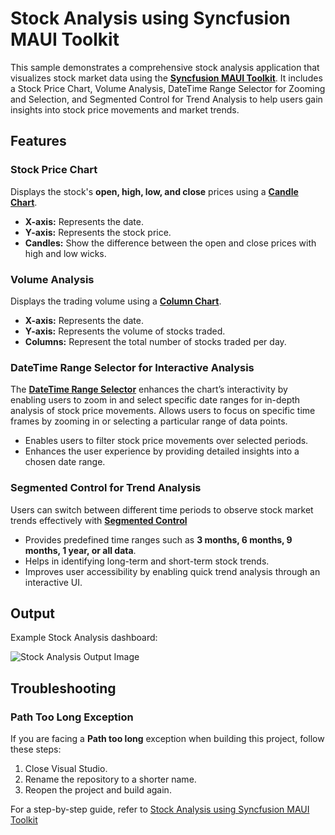 # Stock Analysis using Syncfusion MAUI Toolkit

This sample demonstrates a comprehensive stock analysis application that visualizes stock market data using the [**Syncfusion MAUI Toolkit**](https://help.syncfusion.com/maui-toolkit/introduction/overview). It includes a Stock Price Chart, Volume Analysis, DateTime Range Selector for Zooming and Selection, and Segmented Control for Trend Analysis to help users gain insights into stock price movements and market trends.

## Features

### Stock Price Chart
Displays the stock's **open, high, low, and close** prices using a [**Candle Chart**](https://help.syncfusion.com/maui-toolkit/cartesian-charts/candle).

- **X-axis:** Represents the date.
- **Y-axis:** Represents the stock price.
- **Candles:** Show the difference between the open and close prices with high and low wicks.

### Volume Analysis
Displays the trading volume using a [**Column Chart**](https://help.syncfusion.com/maui-toolkit/cartesian-charts/column).

- **X-axis:** Represents the date.
- **Y-axis:** Represents the volume of stocks traded.
- **Columns:** Represent the total number of stocks traded per day.

### DateTime Range Selector for Interactive Analysis

The [**DateTime Range Selector**](https://help.syncfusion.com/maui/datetime-range-selector/getting-started) enhances the chart’s interactivity by enabling users to zoom in and select specific date ranges for in-depth analysis of stock price movements.
Allows users to focus on specific time frames by zooming in or selecting a particular range of data points.

- Enables users to filter stock price movements over selected periods.
- Enhances the user experience by providing detailed insights into a chosen date range.

### Segmented Control for Trend Analysis
Users can switch between different time periods to observe stock market trends effectively with [**Segmented Control**](https://help.syncfusion.com/maui-toolkit/segmented-control/getting-started)

- Provides predefined time ranges such as **3 months, 6 months, 9 months, 1 year, or all data**.
- Helps in identifying long-term and short-term stock trends.
- Improves user accessibility by enabling quick trend analysis through an interactive UI.

## Output
Example Stock Analysis dashboard:

![Stock Analysis Output Image]()

## Troubleshooting

### Path Too Long Exception
If you are facing a **Path too long** exception when building this project, follow these steps:
1. Close Visual Studio.
2. Rename the repository to a shorter name.
3. Reopen the project and build again.

For a step-by-step guide, refer to [Stock Analysis using Syncfusion MAUI Toolkit]()
